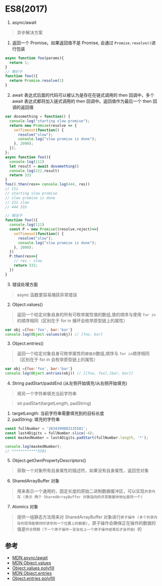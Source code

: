 # ES8(2017)

1. async/await 

> 异步解决方案

   1. 返回一个 Promise。如果返回值不是 Promise, 会通过 `Promise.resolve()`进行包装

```js
async function foo(params){
  return 1;
}
// 等价于
function foo(){
  return Promise.resolve(1)
}
```

   2. await 表达式后面的代码可以被认为是存在在链式调用的 then 回调中，多个 await 表达式都将加入链式调用的 then 回调中。返回值作为最后一个 then 回调的返回值

```js
var dosomething = function() {
  console.log("starting slow promise");
  return new Promise(resolve => {
    setTimeout(function() {
      resolve("slow");
      console.log("slow promise is done");
    }, 2000);
  });
};
async function foo(){
  console.log(111)
  let result = await dosomething()
  console.log(222,result)
  return 333
}
foo().then(res=> console.log(444, res))
// 111
// starting slow promise
// slow promise is done
// 222 slow
// 444 333

// 相当于
function foo(){
  console.log(111)
  const P = new Promise((resolve,reject)=>{
    setTimeout(function() {
      resolve("slow");
      console.log("slow promise is done");
    }, 2000);
  })
  P.then(res=>{
    // res : slow
    return 333;
  })
}
```

   3. 错误处理方面

> async 函数更容易捕获异常错误

2. Object.values()

> 返回一个给定对象自身的所有可枚举属性值的数组,值的顺序与使用 `for in` 的顺序相同（区别在于 for in 循环会枚举原型链上的属性）

```js
var obj ={foo:'foo', bar:'bar'}
console.log(Object.values(obj)) // [foo, bar]
```

3. Object.entries()

> 返回一个给定对象自身可枚举属性的`键值对`数组,顺序与 `for in`顺序相同（区别在于 for in 会枚举原型链上的属性）

```js
var obj ={foo:'foo', bar:'bar'}
console.log(Object.entries(obj)) // [[foo, foo],[bar, bar]]

```

4. String padStart/paddEnd (从左侧开始填充/从右侧开始填充)

> 用另一个字符串填充当前字符串

> str.padStart(targetLength, padString)

   1. targetLength: 当前字符串需要填充到的目标长度
   2. padString: 填充的字符串

```js
const fullNumber = '2034399002125581';
const last4Digits = fullNumber.slice(-4);
const maskedNumber = last4Digits.padStart(fullNumber.length, '*');

console.log(maskedNumber); 
// ************5581
```

5. Object.getOwnPropertyDescriptors()

> 获取一个对象所有自身属性的描述符，如果没有自身属性，返回空对象

6. SharedArrayBuffer 对象

> 用来表示一个通用的，固定长度的原始二进制数据缓冲区，可以实现`共享内存 (表示 两个 SharedArrayBuffer 对象指向的共享数据块地址是同一个)`

7. Atomics 对象

> 提供一组静态方法用来对 SharedArrayBuffer 对象进行`原子操作 (多个共享内存的现场能够同时读写同一个位置上的数据)`，原子操作会确保正在操作的数据的值是`符合预期（下一个原子操作一定会在上一个原子操作结束后才会开始）`的


## 参考

* [MDN async/await](https://developer.mozilla.org/zh-CN/docs/Web/JavaScript/Reference/Statements/async_function#try_it)
* [MDN Object.values](https://developer.mozilla.org/zh-CN/docs/Web/JavaScript/Reference/Global_Objects/Object/values)
* [Object.values polyfill](https://github.com/es-shims/Object.values)
* [MDN Object.entries](https://developer.mozilla.org/zh-CN/docs/Web/JavaScript/Reference/Global_Objects/Object/entries)
* [Object.entries polyfill](https://github.com/es-shims/Object.entries)
